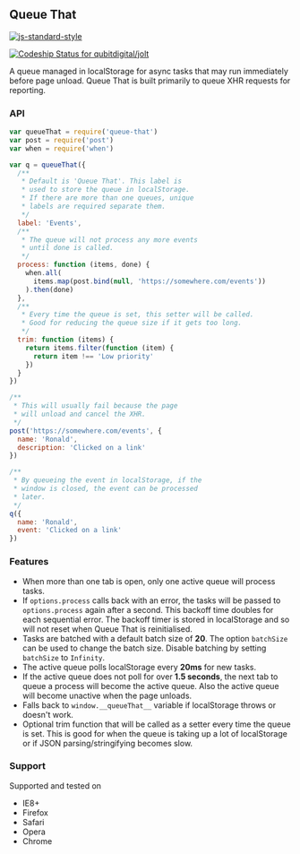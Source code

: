 Queue That
----------

[![js-standard-style](https://cdn.rawgit.com/feross/standard/master/badge.svg)](https://github.com/feross/standard)

[ ![Codeship Status for qubitdigital/jolt](https://codeship.com/projects/1ef92b10-ceb4-0133-7c75-664cd4c01036/status?branch=master)](https://codeship.com/projects/141036)

A queue managed in localStorage for async tasks that may run immediately before page unload.
Queue That is built primarily to queue XHR requests for reporting.

### API

```javascript
var queueThat = require('queue-that')
var post = require('post')
var when = require('when')

var q = queueThat({
  /**
   * Default is 'Queue That'. This label is
   * used to store the queue in localStorage.
   * If there are more than one queues, unique
   * labels are required separate them.
   */
  label: 'Events',
  /**
   * The queue will not process any more events
   * until done is called.
   */
  process: function (items, done) {
    when.all(
      items.map(post.bind(null, 'https://somewhere.com/events'))
    ).then(done)
  },
  /**
   * Every time the queue is set, this setter will be called.
   * Good for reducing the queue size if it gets too long.
   */
  trim: function (items) {
    return items.filter(function (item) {
      return item !== 'Low priority'
    })
  }
})

/**
 * This will usually fail because the page
 * will unload and cancel the XHR.
 */
post('https://somewhere.com/events', {
  name: 'Ronald',
  description: 'Clicked on a link'
})

/**
 * By queueing the event in localStorage, if the
 * window is closed, the event can be processed
 * later.
 */
q({
  name: 'Ronald',
  event: 'Clicked on a link'
})
```

### Features

- When more than one tab is open, only one active queue will process tasks.
- If `options.process` calls back with an error, the tasks will be passed to `options.process`
  again after a second. This backoff time doubles for each sequential error. The backoff timer is
  stored in localStorage and so will not reset when Queue That is reinitialised.
- Tasks are batched with a default batch size of **20**. The option `batchSize` can be used to change
  the batch size. Disable batching by setting `batchSize` to `Infinity`.
- The active queue polls localStorage every **20ms** for new tasks.
- If the active queue does not poll for over **1.5 seconds**, the next tab to queue
  a process will become the active queue. Also the active queue will become unactive when the page unloads.
- Falls back to `window.__queueThat__` variable if localStorage throws or doesn't work.
- Optional trim function that will be called as a setter every time the queue is set. This is good for
  when the queue is taking up a lot of localStorage or if JSON parsing/stringifying becomes slow.

### Support

Supported and tested on

- IE8+
- Firefox
- Safari
- Opera
- Chrome
